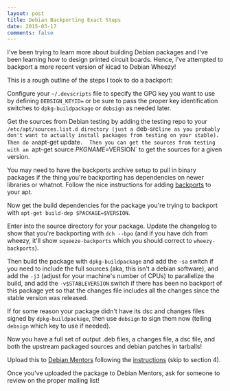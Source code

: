 ```yaml
---
layout: post
title: Debian Backporting Exact Steps
date: 2015-03-17
comments: false
---
```


I've been trying to learn more about building Debian packages and I've been
learning how to design printed circuit boards.  Hence, I've attempted to
backport a more recent version of kicad to Debian Wheezy!

This is a rough outline of the steps I took to do a backport:

Configure your `~/.devscripts` file to specify the GPG key you want to use by
defining `DEBSIGN_KEYID=` or be sure to pass the proper key identification
switches to `dpkg-buildpackage` or `debsign` as needed later.

Get the sources from Debian testing by adding the testing repo to your
`/etc/apt/sources.list.d directory (just a `deb-src` line as you probably don't
want to actually install packages from testing on your stable).  Then do an
`apt-get update`.  Then you can get the sources from testing with an `apt-get
source $PKGNAME=$VERSION` to get the sources for a given version.

You may need to have the backports archive setup to pull in binary packages if
the thing you're backporting has dependencies on newer libraries or whatnot.
Follow the nice instructions for adding [backports][backports] to your apt.

[backports]: http://backports.debian.org/Instructions/

Now get the build dependencies for the package you're trying to backport with
`apt-get build-dep $PACKAGE=$VERSION`.

Enter into the source directory for your package.  Update the changelog to show
that you're backporting with `dch --bpo` (and if you have dch from wheezy, it'll
show `squeeze-backports` which you should correct to `wheezy-backports`).

Then build the package with `dpkg-buildpackage` and add the `-sa` switch if you
need to include the full sources (aka, this isn't a debian software), and add
the `-j3` (adjust for your machine's number of CPUs) to parallelize the build,
and add the `-v$STABLEVERSION` switch if there has been no backport of this
package yet so that the changes file includes all the changes since the stable
version was released.

If for some reason your package didn't have its dsc and changes files signed by
`dpkg-buildpackage`, then use `debsign` to sign them now (telling `debsign`
which key to use if needed).

Now you have a full set of output .deb files, a changes file, a dsc file, and
both the upstream packaged sources and debian patches in tarballs!

Upload this to [Debian Mentors][mentors] following the
[instructions][mentorsinst] (skip to section 4).

[mentors]: https://mentors.debian.net/
[mentorsinst]: https://mentors.debian.net/intro-maintainers

Once you've uploaded the package to Debian Mentors, ask for someone to review on
the proper mailing list!
